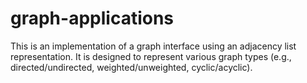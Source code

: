 # graph-applications

This is an implementation of a graph interface using an adjacency list representation.
It is designed to represent various graph types (e.g., directed/undirected, weighted/unweighted, cyclic/acyclic). 
